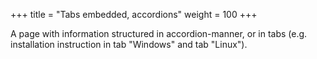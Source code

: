+++
title = "Tabs embedded, accordions"
weight = 100
+++

A page with information structured in accordion-manner, or in tabs (e.g. installation instruction in tab "Windows" and tab "Linux").